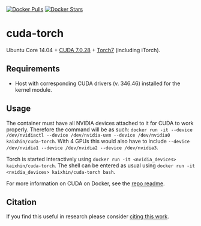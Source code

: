 [![Docker Pulls](https://img.shields.io/docker/pulls/kaixhin/cuda-torch.svg)](https://hub.docker.com/r/kaixhin/cuda-torch/)
[![Docker Stars](https://img.shields.io/docker/stars/kaixhin/cuda-torch.svg)](https://hub.docker.com/r/kaixhin/cuda-torch/)

cuda-torch
==========
Ubuntu Core 14.04 + [CUDA 7.0.28](http://www.nvidia.com/object/cuda_home_new.html) + [Torch7](http://torch.ch/) (including iTorch).

Requirements
------------

- Host with corresponding CUDA drivers (v. 346.46) installed for the kernel module.

Usage
-----
The container must have all NVIDIA devices attached to it for CUDA to work properly.
Therefore the command will be as such: `docker run -it --device /dev/nvidiactl --device /dev/nvidia-uvm --device /dev/nvidia0 kaixhin/cuda-torch`.
With 4 GPUs this would also have to include `--device /dev/nvidia1 --device /dev/nvidia2 --device /dev/nvidia3`.

Torch is started interactively using `docker run -it <nvidia_devices> kaixhin/cuda-torch`.
The shell can be entered as usual using `docker run -it <nvidia_devices> kaixhin/cuda-torch bash`.

For more information on CUDA on Docker, see the [repo readme](https://github.com/Kaixhin/dockerfiles#cuda).

Citation
--------
If you find this useful in research please consider [citing this work](https://github.com/Kaixhin/dockerfiles/blob/master/CITATION.md).
